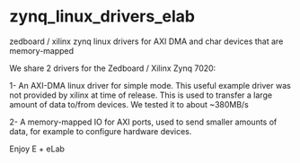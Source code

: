 zynq_linux_drivers_elab
=======================

zedboard / xilinx zynq linux drivers for AXI DMA and char devices that are memory-mapped

We share 2 drivers for the Zedboard / Xilinx Zynq 7020:

1- An AXI-DMA linux driver for simple mode. This useful example driver was not provided by xilinx at time of release. 
This is used to transfer a large amount of data to/from devices. We tested it to about ~380MB/s

2- A memory-mapped IO for AXI ports, used to send smaller amounts of data, for example to configure hardware devices.

Enjoy
E + eLab
